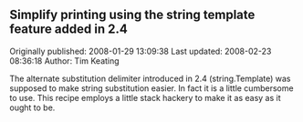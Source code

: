 ## Simplify printing using the string template feature added in 2.4

Originally published: 2008-01-29 13:09:38
Last updated: 2008-02-23 08:36:18
Author: Tim Keating

The alternate substitution delimiter introduced in 2.4 (string.Template) was supposed to make string substitution easier. In fact it is a little cumbersome to use. This recipe employs a little stack hackery to make it as easy as it ought to be.